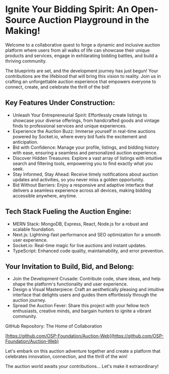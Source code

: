 

# Ignite Your Bidding Spirit: An Open-Source Auction Playground in the Making!

Welcome to a collaborative quest to forge a dynamic and inclusive auction platform where users from all walks of life can showcase their unique products and services, engage in exhilarating bidding battles, and build a thriving community.

The blueprints are set, and the development journey has just begun! Your contributions are the lifeblood that will bring this vision to reality. Join us in crafting an unforgettable auction experience that empowers everyone to connect, create, and celebrate the thrill of the bid!

## Key Features Under Construction:

 - Unleash Your Entrepreneurial Spirit: Effortlessly create listings to
   showcase your diverse offerings, from handcrafted goods and vintage
   finds to professional services and unique experiences.
 - Experience the Auction Buzz: Immerse yourself in real-time auctions
   powered by Socket.io, where every bid fuels the excitement and
   anticipation.
 - Bid with Confidence: Manage your profile, listings, and bidding
   history with ease, ensuring a seamless and personalized auction
   experience.
 - Discover Hidden Treasures: Explore a vast array of listings with
   intuitive search and filtering tools, empowering you to find exactly
   what you seek.
 - Stay Informed, Stay Ahead: Receive timely notifications about auction
   updates and activities, so you never miss a golden opportunity.
 - Bid Without Barriers: Enjoy a responsive and adaptive interface that
   delivers a seamless experience across all devices, making bidding
   accessible anywhere, anytime.
   

## Tech Stack Fueling the Auction Engine:

 - MERN Stack: MongoDB, Express, React, Node.js for a robust and
   scalable foundation.
 - Next.js: Lightning-fast performance and SEO optimization for a smooth
   user experience.
 - Socket.io: Real-time magic for live auctions and instant updates.
 - TypeScript: Enhanced code quality, maintainability, and error
   prevention.

## Your Invitation to Build, Bid, and Belong:

 - Join the Development Crusade: Contribute code, share ideas, and help
   shape the platform's functionality and user experience.
 - Design a Visual Masterpiece: Craft an aesthetically pleasing and
   intuitive interface that delights users and guides them effortlessly
   through the auction journey.
 - Spread the Auction Fever: Share this project with your fellow tech
   enthusiasts, creative minds, and bargain hunters to ignite a vibrant
   community.

GitHub Repository: The Home of Collaboration

[https://github.com/OSP-Foundation/Auction-Web](https://github.com/OSP-Foundation/Auction-Web)

Let's embark on this auction adventure together and create a platform that celebrates innovation, connection, and the thrill of the win!

The auction world awaits your contributions... Let's make it extraordinary!
